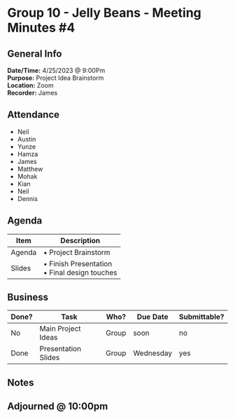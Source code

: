 # Group 10 - Jelly Beans - Meeting Minutes #4

## General Info

**Date/Time:** 4/25/2023 @ 9:00Pm <br>
**Purpose:** Project Idea Brainstorm <br>
**Location:** Zoom<br>
**Recorder:** James <br>

## Attendance

- Neil
- Austin
- Yunze
- Hamza
- James
- Matthew
- Mohak
- Kian
- Neil
- Dennis

## Agenda

| Item   | Description                                     |
| ------ | ----------------------------------------------- |
| Agenda | • Project Brainstorm                            |
| Slides | • Finish Presentation<br>• Final design touches |

## Business

| Done? | Task                | Who?  | Due Date  | Submittable? |
| ----- | ------------------- | ----- | --------- | ------------ |
| No    | Main Project Ideas  | Group | soon      | no           |
| Done  | Presentation Slides | Group | Wednesday | yes          |

## Notes

## Adjourned @ 10:00pm
